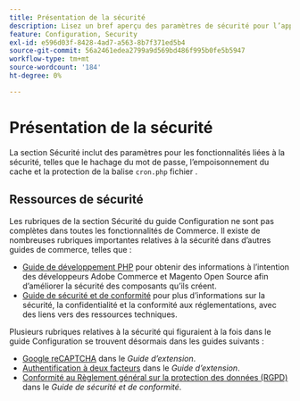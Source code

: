 ```yaml
---
title: Présentation de la sécurité
description: Lisez un bref aperçu des paramètres de sécurité pour l’application Adobe Commerce et Magento Open Source.
feature: Configuration, Security
exl-id: e596d03f-8428-4ad7-a563-8b7f371ed5b4
source-git-commit: 56a2461edea2799a9d569bd486f995b0fe5b5947
workflow-type: tm+mt
source-wordcount: '184'
ht-degree: 0%

---
```


# Présentation de la sécurité

La section Sécurité inclut des paramètres pour les fonctionnalités liées à la sécurité, telles que le hachage du mot de passe, l’empoisonnement du cache et la protection de la balise `cron.php` fichier .

## Ressources de sécurité

Les rubriques de la section Sécurité du guide Configuration ne sont pas complètes dans toutes les fonctionnalités de Commerce. Il existe de nombreuses rubriques importantes relatives à la sécurité dans d’autres guides de commerce, telles que :

- [Guide de développement PHP](https://developer.adobe.com/commerce/php/development/security/) pour obtenir des informations à l’intention des développeurs Adobe Commerce et Magento Open Source afin d’améliorer la sécurité des composants qu’ils créent.
- [Guide de sécurité et de conformité](https://devdocs.magento.com/security/security-and-compliance.html) pour plus d’informations sur la sécurité, la confidentialité et la conformité aux réglementations, avec des liens vers des ressources techniques.

Plusieurs rubriques relatives à la sécurité qui figuraient à la fois dans le guide Configuration se trouvent désormais dans les guides suivants :

- [Google reCAPTCHA](https://devdocs.magento.com/guides/v2.4/security/google-recaptcha.html) dans le _Guide d’extension_.
- [Authentification à deux facteurs](https://devdocs.magento.com/guides/v2.4/security/two-factor-authentication.html) dans le _Guide d’extension_.
- [Conformité au Règlement général sur la protection des données (RGPD)](https://devdocs.magento.com/compliance/privacy/gdpr.html) dans le _Guide de sécurité et de conformité_.
